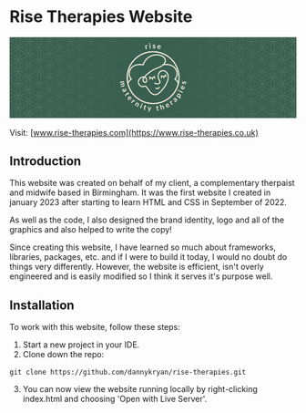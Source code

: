 # Rise Therapies Website

[![rise-header](/Graphics/rise-header.png)](https://www.rise-therapies.co.uk)

Visit: [www.rise-therapies.com](https://www.rise-therapies.co.uk)

## Introduction

This website was created on behalf of my client, a complementary therpaist and midwife based in Birmingham.
It was the first website I created in january 2023 after starting to learn HTML and CSS in September of 2022.

As well as the code, I also designed the brand identity, logo and all of the graphics and also helped to write the copy!

Since creating this website, I have learned so much about frameworks, libraries, packages, etc. and if I were to build it today, I would no doubt do things very differently. However, the website is efficient, isn't overly engineered and is easily modified so I think it serves it's purpose well.

## Installation

To work with this website, follow these steps:

1. Start a new project in your IDE.
2. Clone down the repo:

```
git clone https://github.com/dannykryan/rise-therapies.git
```

3. You can now view the website running locally by right-clicking index.html and choosing 'Open with Live Server'.
